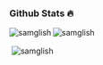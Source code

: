 
### Github Stats 🔥

<p><img align="left" src="https://github-readme-stats.vercel.app/api/top-langs?username=Lenonkoech&show_icons=true&locale=en&layout=compact&theme=cobalt" alt="samglish" /></p>

<p><img align="center" src="https://github-readme-streak-stats.herokuapp.com?user=Lenonkoech &theme=radical&date_format=j%20M%5B%20Y%5D&sideLabels=DDB225" alt="samglish" /></p>

<p>&nbsp;<img align="center" src="https://github-readme-stats.vercel.app/api?username=Lenonkoech &show_icons=true&locale=en&theme=tokyonight" alt="samglish" /></p>
